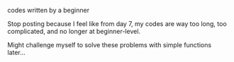 
codes written by a beginner

Stop posting because I feel like from day 7, my codes are way too long, too complicated, and no longer at beginner-level.

Might challenge myself to solve these problems with simple functions later...
